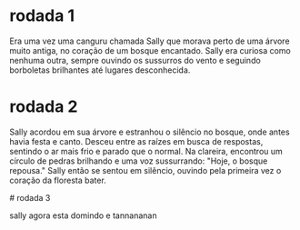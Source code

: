 # rodada 1 
Era uma vez uma canguru chamada Sally que morava perto de uma árvore muito antiga, no coração de um bosque encantado. Sally era curiosa como nenhuma outra, sempre ouvindo os sussurros do vento e seguindo borboletas brilhantes até lugares desconhecida.
# rodada 2

Sally acordou em sua árvore e estranhou o silêncio no bosque, onde antes havia festa e canto.
Desceu entre as raízes em busca de respostas, sentindo o ar mais frio e parado que o normal.
Na clareira, encontrou um círculo de pedras brilhando e uma voz sussurrando: "Hoje, o bosque repousa."
Sally então se sentou em silêncio, ouvindo pela primeira vez o coração da floresta bater.

# rodada 3

sally agora esta domindo e tannananan
